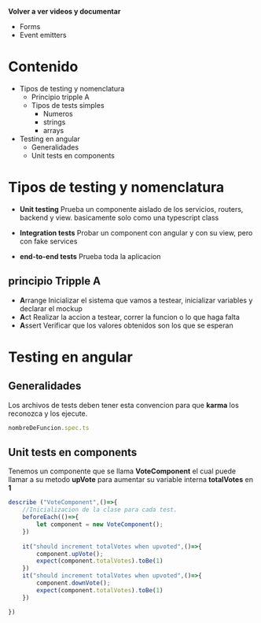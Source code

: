 


**Volver a ver videos y documentar**
* Forms
* Event emitters


# Contenido

* Tipos de testing y nomenclatura
	* Principio tripple A
	* Tipos de tests simples 
		* Numeros
		* strings
		* arrays
* Testing en angular 
	* Generalidades 
	* Unit tests en components
		

# Tipos de testing y nomenclatura

* **Unit testing**
Prueba un componente aislado de los servicios, routers, backend y view. basicamente solo como una typescript class

* **Integration tests**
Probar un component con angular y con su view, pero con fake services

* **end-to-end tests**
Prueba toda la aplicacion

## principio Tripple A
* **A**rrange
Inicializar el sistema que vamos a testear, inicializar variables y declarar el mockup
* **A**ct
Realizar la accion a testear, correr la funcion o lo que haga falta
* **A**ssert
Verificar que los valores obtenidos son los que se esperan




# Testing en angular

## Generalidades

Los archivos de tests deben tener esta convencion para que **karma** los reconozca y los ejecute.

```js
nombreDeFuncion.spec.ts
```

## Unit tests en components

Tenemos un componente que se llama **VoteComponent** el cual puede llamar a su metodo **upVote** para aumentar su variable interna **totalVotes** en **1**

```js
describe ("VoteComponent",()=>{
	//Inicializacion de la clase para cada test.
	beforeEach(()=>{
		let component = new VoteComponent(); 
	})
	
	it("should increment totalVotes when upvoted",()=>{
		component.upVote();
		expect(component.totalVotes).toBe(1)
	})
	it("should increment totalVotes when upvoted",()=>{
		component.downVote();
		expect(component.totalVotes).toBe(1)
	})

})
```

<!--stackedit_data:
eyJoaXN0b3J5IjpbLTM5ODk4MDQ1OSwtMjE4NDQyMDQ4XX0=
-->